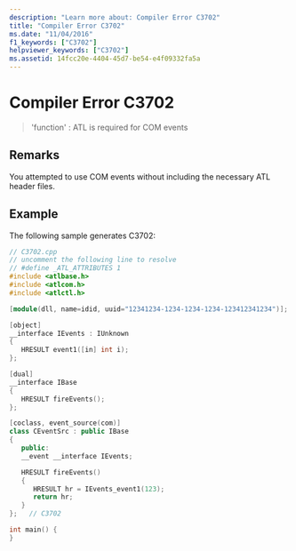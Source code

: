 ```yaml
---
description: "Learn more about: Compiler Error C3702"
title: "Compiler Error C3702"
ms.date: "11/04/2016"
f1_keywords: ["C3702"]
helpviewer_keywords: ["C3702"]
ms.assetid: 14fcc20e-4404-45d7-be54-e4f09332fa5a
---
```

# Compiler Error C3702

> 'function' : ATL is required for COM events

## Remarks

You attempted to use COM events without including the necessary ATL header files.

## Example

The following sample generates C3702:

```cpp
// C3702.cpp
// uncomment the following line to resolve
// #define _ATL_ATTRIBUTES 1
#include <atlbase.h>
#include <atlcom.h>
#include <atlctl.h>

[module(dll, name=idid, uuid="12341234-1234-1234-1234-123412341234")];

[object]
__interface IEvents : IUnknown
{
   HRESULT event1([in] int i);
};

[dual]
__interface IBase
{
   HRESULT fireEvents();
};

[coclass, event_source(com)]
class CEventSrc : public IBase
{
   public:
   __event __interface IEvents;

   HRESULT fireEvents()
   {
      HRESULT hr = IEvents_event1(123);
      return hr;
   }
};   // C3702

int main() {
}
```

